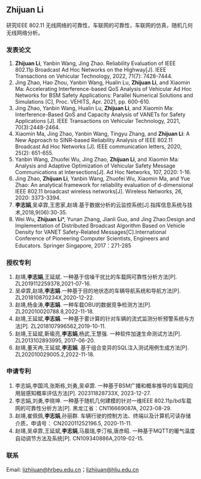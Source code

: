 ## Zhijuan Li

研究IEEE 802.11 无线网络的可靠性，车联网的可靠性，车联网的仿真，随机几何无线网络分析。

### 发表论文

1. **Zhijuan Li**, Yanbin Wang, Jing Zhao. Reliability Evaluation of IEEE 802.11p Broadcast Ad Hoc Networks on the Highway[J]. IEEE Transactions on Vehicular Technology, 2022, 71(7): 7428-7444. 
2. Jing Zhao, Hao Zhou, Yanbin Wang, Hualin Lu, **Zhijuan Li**, and Xiaomin Ma: Accelerating Interference-based QoS Analysis of Vehicular Ad Hoc Networks for BSM Safety Applications: Parallel Numerical Solutions and Simulations [C], Proc. VEHITS, Apr. 2021, pp. 600-610.
3. Jing Zhao, Yanbin Wang, Hualin Lu, **Zhijuan Li**, and Xiaomin Ma: Interference-Based QoS and Capacity Analysis of VANETs for Safety Applications [J]. IEEE Transactions on Vehicular Technology, 2021, 70(3):2448-2464.
4. Xiaomin Ma, Jing Zhao, Yanbin Wang, Tingyu Zhang, and **Zhijuan Li**: A New Approach to SINR-based Reliability Analysis of IEEE 802.11 Broadcast Ad Hoc Networks [J]. IEEE communication letters, 2020, 25(2): 651-655.
5. Yanbin Wang, Zhuofei Wu, Jing Zhao, **Zhijuan Li**, and Xiaomin Ma: Analysis and Adaptive Optimization of Vehicular Safety Message Communications at Intersections[J]. Ad Hoc Networks, 107, 2020: 1-16.
6. Jing Zhao, **Zhijuan Li**, Yanbin Wang, Zhuofei Wu, Xiaomin Ma, and Yue Zhao: An analytical framework for reliability evaluation of d-dimensional IEEE 802.11 broadcast wireless networks[J]. Wireless Networks, 26, 2020: 3373-3394.
7. **李志娟**,吴卓霏,王思家,赵靖.基于数据分析的云监控系统[J].指挥信息系统与技术,2018,9(06):30-35.
8. Wei Wu, **Zhijuan Li***, Yunan Zhang, Jianli Guo, and Jing Zhao:Design and Implementation of Distributed Broadcast Algorithm Based on Vehicle Density for VANET Safety-Related Messages[C].International Conference of Pioneering Computer Scientists, Engineers and Educators. Springer Singapore, 2017：271-285

### 授权专利

1. 赵靖,**李志娟**,王延斌. 一种基于信噪干扰比的车载网可靠性分析方法[P]. ZL2019112259378,2021-07-16.
2. 吴卓霏,赵靖,**李志娟**.一种基于目的地状态的车辆导航系统和导航方法[P]. ZL201810870234X,2020-12-22.
3. 赵靖,杨金涛,**李志娟**. 一种车载OBU的数据竞争检测方法[P]. ZL202010020788.8,2022-11-18. 
4. 赵靖,王延斌,**李志娟**. 一种基于雾计算的针对车辆的流式监测分析预警系统与方法[P]. ZL2018107996562,2019-10-11.
5. 赵靖,王延斌,靳瑜亮,**李志娟**,杨武,王慧强. 一种软件加速生命测试方法[P]. ZL2013102893995, 2017-06-20.
6. 赵靖,董天冉,王延斌,**李志娟**. 基于组合变异的SQL注入测试用例生成方法[P]. ZL202010029005.2,2022-11-18.

### 申请专利

1. 李志娟,李国鸿,张斯栋,刘勇,吴卓霏. 一种基于BSM广播和概率推导的车载网应用层感知概率评估方法[P]. 202311828733X, 2023-12-27.
2. 李志娟,刘勇,李晓坤. 一种基于随机几何建模的针对一维IEEE 802.11p/bd车载网的可靠性分析方法[P]. 黑龙江省：CN116669087A, 2023-08-29.
3. 赵靖,崔佩佩,**李志娟**,孙丽群. 车辆行驶的控制方法、终端以及计算机可读存储介质，申请号： CN202011252196.5, 2020-11-11.
4. 赵靖,吴卓霏,王延斌,**李志娟**,马晨瑞,李汀榕,唐彦昭. 一种基于MQTT的暖气温度自动调节方法及系统[P]. CN109340886A,2019-02-15.

### 联系

Email: lizhijuan@hrbeu.edu.cn；lizhijuan@hlju.edu.cn
